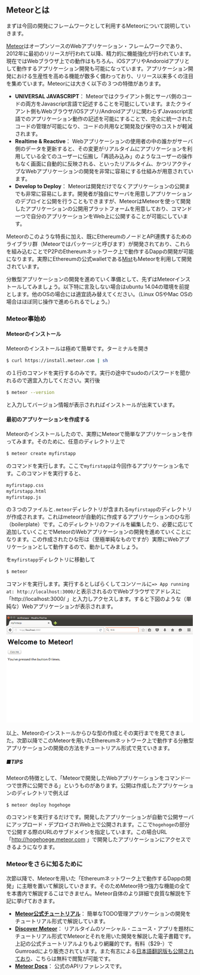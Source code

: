 ## Meteorとは

まずは今回の開発にフレームワークとして利用するMeteorについて説明していきます。

[Meteor](https://www.meteor.com/)はオープンソースのWebアプリケーション・フレームワークであり、2012年に最初のリリースが行われて以降、精力的に機能強化が行われています。現在ではWebブラウザ上での動作はもちろん、iOSアプリやAndoroidアプリとして動作するアプリケーション開発も可能になっています。アプリケーション開発における生産性を高める機能が数多く備わっており、リリース以来多くの注目を集めています。Meteorには大きく以下の３つの特徴があります。
* **UNIVERSAL JAVASCRIPT**： Meteorではクライアント側とサーバ側のコードの両方をJavascript言語で記述することを可能にしています。またクライアント側もWebブラウザ/iOSアプリ/Androidアプリに関わらずJavascript言語でのアプリケーション動作の記述を可能にすることで、完全に統一されたコードの管理が可能になり、コードの共用など開発及び保守のコストが軽減されます。
* **Realtime & Reactive**： Webアプリケーションの使用者の中の誰かがサーバ側のデータを更新すると、その変更がリアルタイムにアプリケーションを利用している全てのユーザーに伝搬し「再読み込み」のようなユーザーの操作もなく画面に自動的に反映される、といったリアルタイム、かつリアクティブなWebアプリケーションの開発を非常に容易にする仕組みが用意されています。
* **Develop to Deploy**： Meteorは開発だけでなくアプリケーションの公開までも非常に容易にします。開発者が独自にサーバを用意しアプリケーションのデプロイと公開を行うこともできますが、MeteorはMeteorを使って開発したアプリケーションの公開用プラットフォームを用意しており、コマンド一つで自分のアプリケーションをWeb上に公開することが可能にしています。

Meteorのこのような特長に加え、既にEthereumのノードとAPI連携するためのライブラリ群（Meteorではパッケージと呼びます）が開発されており、これらを組み込むことでP2PのEthereumネットワーク上で動作するDappの開発が可能になります。実際にEthereumの公式walletである[Mist](https://github.com/ethereum/mist)もMeteorを利用して開発されています。

分散型アプリケーションの開発を進めていく準備として、先ずはMeteorインストールしてみましょう。以下特に言及しない場合はubuntu 14.04の環境を前提とします。他のOSの場合には適宜読み替えてください。（Linux OSやMac OSの場合はほぼ同じ操作で進められるでしょう。）

### Meteor事始め

#### Meteorのインストール
Meteorのインストールは極めて簡単です。ターミナルを開き
``` bash
$ curl https://install.meteor.com | sh
```
の１行のコマンドを実行するのみです。実行の途中でsudoのパスワードを聞かれるので適宜入力してください。実行後
``` bash
$ meteor --version
```
と入力してバージョン情報が表示されればインストールが出来ています。

#### 最初のアプリケーションを作成する
Meteorのインストールしたので、実際にMeteorで簡単なアプリケーションを作ってみます。そのために、任意のディレクトリ上で
``` bash
$ meteor create myfirstapp
```
のコマンドを実行します。ここで`myfirstapp`は今回作るアプリケーション名です。このコマンドを実行すると、
```
myfirstapp.css
myfirstapp.html
myfirstapp.js
```
の３つのファイルと`.meteor`ディレクトリが含まれる`myfirstapp`のディレクトリが作成されます。これはmeteorが自動的に作成するアプリケーションのひな形（boilerplate）です。このディレクトリのファイルを編集したり、必要に応じて追加していくことでMeteorのWebアプリケーションの開発を進めていくことになります。この作成されたひな形は（至極単純なものですが）実際にWebアプリケーションとして動作するので、動かしてみましょう。

を`myfirstapp`ディレクトリに移動して
``` bash
$ meteor
```
コマンドを実行します。実行するとしばらくしてコンソールに`=> App running at: http://localhost:3000/`と表示されるのでWebブラウザでアドレスに「http://localhost:3000/ 」と入力しアクセスします。すると下図のような（単純な）Webアプリケーションが表示されます。

<img src="00_img/myfirstapp.png" width="500">

以上、Meteorのインストールからひな型の作成とその実行までを見てきました。次節以降でこのMeteorを用いたEthereumネットワーク上で動作する分散型アプリケーションの開発の方法をチュートリアル形式で見ていきます。

##### ■TIPS
Meteorの特徴として、「Meteorで開発したWebアプリケーションをコマンド一つで世界に公開できる」というものがあります。公開は作成したアプリケーションのディレクトリで例えば
``` bash
$ meteor deploy hogehoge
```
のコマンドを実行するだけです。開発したアプリケーションが自動で公開サーバにアップロード・デプロイされWeb上で公開されます。ここで`hogehoge`の部分で公開する際のURLのサブドメインを指定しています。この場合URL「http://hogehoege.meteor.com 」で開発したアプリケーションにアクセスできるようになります。

### Meteorをさらに知るために
次節以降で、Meteorを用いた「Ethereumネットワーク上で動作するDappの開発」に主眼を置いて解説していきます。そのためMeteor持つ強力な機能の全てを本書内で解説するこはできません。Meteor自体のより詳細で良質な解説を下記に挙げておきます。
* **[Meteor公式チュートリアル](https://www.meteor.com/tutorials/blaze/creating-an-app)**： 簡単なTODO管理アプリケーションの開発をチュートリアル形式で解説しています。
* **[Discover Meteor](https://www.discovermeteor.com/)**： リアルタイムのソーシャル・ニュース・アプリを題材にチュートリアル形式でMeteorとそれを用いた開発を解説した電子書籍です。上記の公式チュートリアルよりもより網羅的です。有料（$29-）でGumroadにより販売されています。また有志による[日本語翻訳版も公開されており](http://ja.discovermeteor.com/)、こちらは無料で閲覧が可能です。
* **[Meteor Docs](http://docs.meteor.com/#/full/)**： 公式のAPIリファレンスです。